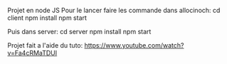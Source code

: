 Projet en node JS 
Pour le lancer faire les commande dans allocinoch:
cd client
npm install
npm start

Puis dans server:
cd server
npm install
npm start

 Projet fait a l'aide du tuto:
https://www.youtube.com/watch?v=Fa4cRMaTDUI